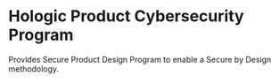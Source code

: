 Hologic Product Cybersecurity Program
====================================

Provides Secure Product Design Program to enable a Secure by Design methodology.